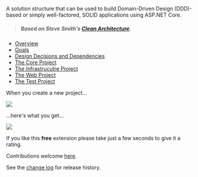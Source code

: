 [GitHubRepoPullRequestsURL]: https://github.com/GregTrevellick/CleanArchitecture/pulls

A solution structure that can be used to build Domain-Driven Design (DDD)-based or simply well-factored, SOLID applications using ASP.NET Core. 

>##### Based on Steve Smith's [Clean Architecture](https://github.com/ardalis/CleanArchitecture).

- [Overview](https://github.com/ardalis/CleanArchitecture#cleanarchitecture)
- [Goals](https://github.com/ardalis/CleanArchitecture#goals)
- [Design Decisions and Dependencies](https://github.com/ardalis/CleanArchitecture#design-decisions-and-dependencies)
- [The Core Project](https://github.com/ardalis/CleanArchitecture#the-core-project)  
- [The Infrastrucutre Project](https://github.com/ardalis/CleanArchitecture#the-infrastructure-project)  
- [The Web Project](https://github.com/ardalis/CleanArchitecture#the-web-project)  
- [The Test Project](https://github.com/ardalis/CleanArchitecture#the-test-project)

When you create a new project...

![](screen0.png)

...here's what you get...

![](screen1.png)

If you like this **free** extension please take just a few seconds to give it a rating.

Contributions welcome [here][GitHubRepoPullRequestsURL].

See the [change log](CHANGELOG.md) for release history.
